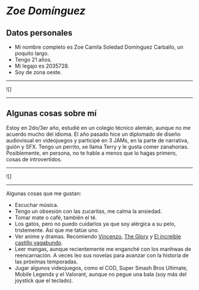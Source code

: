 # ***Zoe Domínguez***

## Datos personales

- Mi nombre completo es Zoe Camila Soledad Domínguez Carballo, un poquito largo.
- Tengo 21 años.
- Mi legajo es 2035728.
- Soy de zona oeste.
___

  
![]
  
___

## Algunas cosas sobre mí
Estoy en 2do/3er año, estudié en un colegio técnico alemán, aunque no me acuerdo mucho del idioma. El año pasado hice un diplomado de diseño audiovisual en videojuegos y participé en 3 JAMs, en la parte de narrativa, guión y SFX. Tengo un perrito, se llama Terry y le gusta comer zanahorias. Posiblemente, en persona, no te hable a menos que lo hagas primero, cosas de introvertidos.

___

  
![]
  
___

Algunas cosas que me gustan:
- Escuchar música.
- Tengo un obsesión con las zucaritas, me calma la ansiedad.
- Tomar mate o café, también el té. 
- Los gatos, pero no puedo cuidarlos ya que soy alérgica a su pelo, tristemente. Así que me tatúe uno.
- Ver anime y dramas. Recomiendo [Vincenzo](https://www.netflix.com/watch/81406626?trackId=255824129), [The Glory](https://www.netflix.com/es/title/81519223?s=a&trkid=13747225&t=cp&vlang=es&clip=81664188) y [El increible castillo vagabundo](https://www.netflix.com/watch/70028883?trackId=255824129&tctx=0%2C0%2CNAPA%40%40%7Cbe8b860d-0529-4ec5-a9c7-71125d1cfc99-355840675_titles%2F1%2F%2Fgibli%2F0%2F0%2CNAPA%40%40%7Cbe8b860d-0529-4ec5-a9c7-71125d1cfc99-355840675_titles%2F1%2F%2Fgibli%2F0%2F0%2Cunknown%2C%2Cbe8b860d-0529-4ec5-a9c7-71125d1cfc99-355840675%7C2%2CtitlesResults).
- Leer mangas, aunque recientemente me enganché con los manhwas de reencarnación. A veces leo sus novelas para avanzar con la historia de las próximas temporadas.
- Jugar algunos videojuegos, como el COD, Super Smash Bros Ultimate, Mobile Legends y el Valorant, aunque no pegue una bala (soy más del joystick que el teclado).
